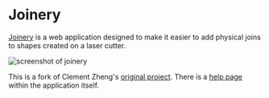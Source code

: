 # Joinery

[Joinery](https://lilymara.xyz/joinery) is a web application designed to make it
easier to add physical joins to shapes created on a laser cutter.

![screenshot of joinery](./help/images/images-01.png)

This is a fork of Clement Zheng's [original
project](https://github.com/clementzheng/joinery). There is a [help
page](https://lilymara.xyz/joinery/help/) within the application itself.
